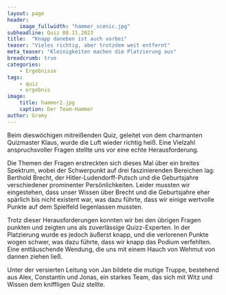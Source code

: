 ```yaml
---
layout: page
header:
    image_fullwidth: "hammer_scenic.jpg"
subheadline: Quiz 08.11.2023
title:  "Knapp daneben ist auch vorbei"
teaser: "Vieles richtig, aber trotzdem weit entfernt"
meta_teaser: "Kleinigkeiten machen die Platzierung aus"
breadcrumb: true
categories:
    - Ergebnisse
tags:
    - quiz
    - ergebnis
image:
    title: hammer2.jpg
    caption: Der Team-Hammer
author: Gramy
---
```


Beim dieswöchigen mitreißenden Quiz, geleitet von dem charmanten Quizmaster Klaus, wurde die Luft wieder richtig heiß. 
Eine Vielzahl anspruchsvoller Fragen stellte uns vor eine echte Herausforderung.

Die Themen der Fragen erstreckten sich dieses Mal über ein breites Spektrum, wobei der Schwerpunkt auf drei faszinierenden Bereichen lag: Berthold Brecht, der Hitler-Ludendorff-Putsch und die Geburtsjahre verschiedener prominenter Persönlichkeiten. 
Leider mussten wir eingestehen, dass unser Wissen über Brecht und die Geburtsjahre eher spärlich bis nicht existent war, was dazu führte, dass wir einige wertvolle Punkte auf dem Spielfeld liegenlassen mussten.

Trotz dieser Herausforderungen konnten wir bei den übrigen Fragen punkten und zeigten uns als zuverlässige Quizz-Experten. 
In der Platzierung wurde es jedoch äußerst knapp, und die verlorenen Punkte wogen schwer, was dazu führte, dass wir knapp das Podium verfehlten. 
Eine enttäuschende Wendung, die uns mit einem Hauch von Wehmut von dannen ziehen ließ.

Unter der versierten Leitung von Jan bildete die mutige Truppe, bestehend aus Alex, Constantin und Jonas, ein starkes Team, das sich mit Witz und Wissen dem kniffligen Quiz stellte.